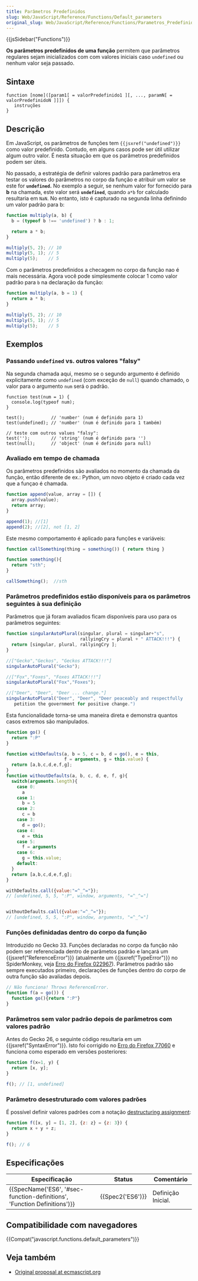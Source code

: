 ```yaml
---
title: Parâmetros Predefinidos
slug: Web/JavaScript/Reference/Functions/Default_parameters
original_slug: Web/JavaScript/Reference/Functions/Parametros_Predefinidos
---
```


{{jsSidebar("Functions")}}

**Os parâmetros predefinidos de uma função** permitem que parâmetros regulares sejam inicializados com com valores iniciais caso `undefined` ou nenhum valor seja passado.

## Sintaxe

```
function [nome]([param1[ = valorPredefinido1 ][, ..., paramN[ = valorPredefinidoN ]]]) {
   instruções
}
```

## Descrição

Em JavaScript, os parâmetros de funções tem `{{jsxref("undefined")}}` como valor predefinido. Contudo, em alguns casos pode ser útil utilizar algum outro valor. É nesta situação em que os parâmetros predefinidos podem ser úteis.

No passado, a estratégia de definir valores padrão para parâmetros era testar os valores do parâmetros no corpo da função e atribuir um valor se este for **`undefined`.** No exemplo a seguir, se nenhum valor for fornecido para **b** na chamada, este valor será **`undefined`**, quando `a*b` for calculado resultaria em `NaN`. No entanto, isto é capturado na segunda linha definindo um valor padrão para b:

```js
function multiply(a, b) {
  b = (typeof b !== 'undefined') ? b : 1;

  return a * b;
}

multiply(5, 2); // 10
multiply(5, 1); // 5
multiply(5);    // 5
```

Com o parâmetros predefinidos a checagem no corpo da função nao é mais necessária. Agora você pode simplesmente colocar 1 como valor padrão para `b` na declaração da função:

```js
function multiply(a, b = 1) {
  return a * b;
}

multiply(5, 2); // 10
multiply(5, 1); // 5
multiply(5);    // 5
```

## Exemplos

### Passando `undefined` vs. outros valores "falsy"

Na segunda chamada aqui, mesmo se o segundo argumento é definido explicitamente como `undefined` (com exceção de `null`) quando chamado, o valor para o argumento `num` será o padrão.

```
function test(num = 1) {
  console.log(typeof num);
}

test();          // 'number' (num é definido para 1)
test(undefined); // 'number' (num é definido para 1 também)

// teste com outros values "falsy":
test('');        // 'string' (num é definido para '')
test(null);      // 'object' (num é definido para null)
```

### Avaliado em tempo de chamada

Os parâmetros predefinidos são avaliados no momento da chamada da função, então diferente de ex.: Python, um novo objeto é criado cada vez que a funçao é chamada.

```js
function append(value, array = []) {
  array.push(value);
  return array;
}

append(1); //[1]
append(2); //[2], not [1, 2]
```

Este mesmo comportamento é aplicado para funções e variáveis:

```js
function callSomething(thing = something()) { return thing }

function something(){
  return "sth";
}

callSomething();  //sth
```

### Parâmetros predefinidos estão disponíveis para os parâmetros seguintes à sua definição

Parâmetros que já foram avaliados ficam disponíveis para uso para os parâmetros seguintes:

```js
function singularAutoPlural(singular, plural = singular+"s",
                            rallyingCry = plural + " ATTACK!!!") {
  return [singular, plural, rallyingCry ];
}

//["Gecko","Geckos", "Geckos ATTACK!!!"]
singularAutoPlural("Gecko");

//["Fox","Foxes", "Foxes ATTACK!!!"]
singularAutoPlural("Fox","Foxes");

//["Deer", "Deer", "Deer ... change."]
singularAutoPlural("Deer", "Deer", "Deer peaceably and respectfully
   petition the government for positive change.")
```

Esta funcionalidade torna-se uma maneira direta e demonstra quantos casos extremos são manipulados.

```js
function go() {
  return ":P"
}

function withDefaults(a, b = 5, c = b, d = go(), e = this,
                      f = arguments, g = this.value) {
  return [a,b,c,d,e,f,g];
}
function withoutDefaults(a, b, c, d, e, f, g){
  switch(arguments.length){
    case 0:
      a
    case 1:
      b = 5
    case 2:
      c = b
    case 3:
      d = go();
    case 4:
      e = this
    case 5:
      f = arguments
    case 6:
      g = this.value;
    default:
  }
  return [a,b,c,d,e,f,g];
}

withDefaults.call({value:"=^_^="});
// [undefined, 5, 5, ":P", window, arguments, "=^_^="]


withoutDefaults.call({value:"=^_^="});
// [undefined, 5, 5, ":P", window, arguments, "=^_^="]
```

### Funções definidadas dentro do corpo da função

Introduzido no Gecko 33. Funções declaradas no corpo da função não podem ser referenciada dentro de parâmetos padrão e lançará um {{jsxref("ReferenceError")}} (atualmente um {{jsxref("TypeError")}} no SpiderMonkey, veja [Erro do Firefox 022967](https://bugzil.la/022967)). Parâmetros padrão são sempre executados primeiro, declarações de funções dentro do corpo de outra função são avaliadas depois.

```js
// Não funciona! Throws ReferenceError.
function f(a = go()) {
  function go(){return ":P"}
}
```

### Parâmetros sem valor padrão depois de parâmetros com valores padrão

Antes do Gecko 26, o seguinte código resultaria em um {{jsxref("SyntaxError")}}. Isto foi corrigido no [Erro do Firefox 77060](https://bugzil.la/77060) e funciona como esperado em versões posteriores:

```js
function f(x=1, y) {
  return [x, y];
}

f(); // [1, undefined]
```

### Parâmetro desestruturado com valores padrões

É possível definir valores padrões com a notação [destructuring assignment](/pt-BR/docs/Web/JavaScript/Reference/Operators/Destructuring_assignment):

```js
function f([x, y] = [1, 2], {z: z} = {z: 3}) {
  return x + y + z;
}

f(); // 6
```

## Especificações

| Especificação                                                                                    | Status               | Comentário         |
| ------------------------------------------------------------------------------------------------ | -------------------- | ------------------ |
| {{SpecName('ES6', '#sec-function-definitions', 'Function Definitions')}} | {{Spec2('ES6')}} | Definição Inicial. |

## Compatibilidade com navegadores

{{Compat("javascript.functions.default_parameters")}}

## Veja também

- [Original proposal at ecmascript.org](http://wiki.ecmascript.org/doku.php?id=harmony:parameter_default_values)
